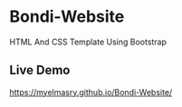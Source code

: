 # Bondi-Website

HTML And CSS Template Using Bootstrap

## Live Demo

https://myelmasry.github.io/Bondi-Website/
